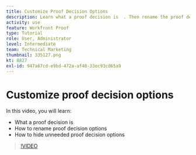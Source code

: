 ```yaml
---
title: Customize Proof Decision Options
description: Learn what a proof decision is  . Then rename the proof decision options and hide unneeded options in the proofing system setups.
activity: use
feature: Workfront Proof
type: Tutorial
role: User, Administrator
level: Intermediate
team: Technical Marketing
thumbnail: 335127.png
kt: 8827
exl-id: 947a67cd-e9bd-472a-af40-33ec93cd65a9
---
```

# Customize proof decision options

In this video, you will learn:

* What a proof decision is
* How to rename proof decision options  
* How to hide unneeded proof decision options

>[!VIDEO](https://video.tv.adobe.com/v/335127/?quality=12)

<!--
Lean More URLs
-->

